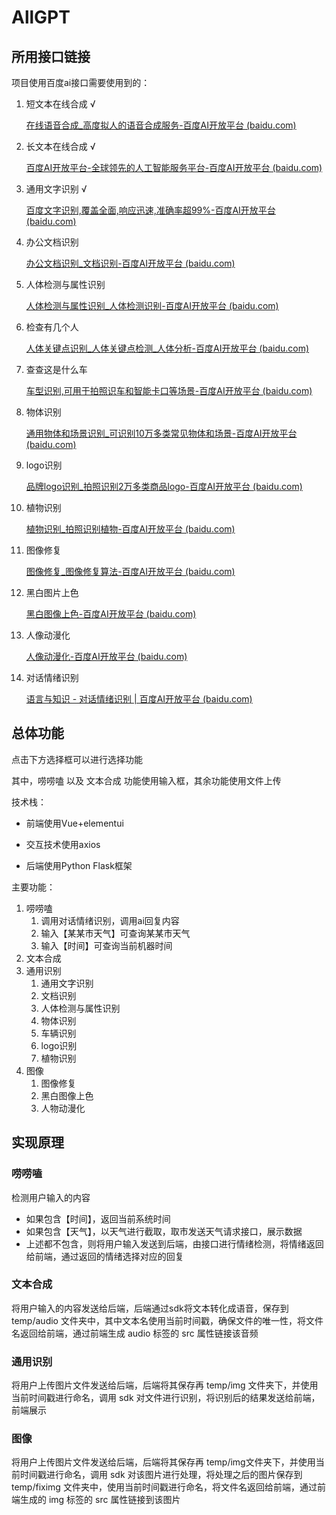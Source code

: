 # AllGPT

## 所用接口链接

项目使用百度ai接口需要使用到的：

1. 短文本在线合成 √

   [在线语音合成_高度拟人的语音合成服务-百度AI开放平台 (baidu.com)](https://ai.baidu.com/tech/speech/tts_online)

2. 长文本在线合成 √

   [百度AI开放平台-全球领先的人工智能服务平台-百度AI开放平台 (baidu.com)](https://ai.baidu.com/tech/speech/long_tts)

3. 通用文字识别  √

   [百度文字识别,覆盖全面,响应迅速,准确率超99%-百度AI开放平台 (baidu.com)](https://ai.baidu.com/tech/ocr/general)

4. 办公文档识别

   [办公文档识别_文档识别-百度AI开放平台 (baidu.com)](https://ai.baidu.com/tech/ocr/doc_analysis_office)

5. 人体检测与属性识别

   [人体检测与属性识别_人体检测识别-百度AI开放平台 (baidu.com)](https://ai.baidu.com/tech/body/attr)

6. 检查有几个人

   [人体关键点识别_人体关键点检测_人体分析-百度AI开放平台 (baidu.com)](https://ai.baidu.com/tech/body/pose)

7. 查查这是什么车

   [车型识别,可用于拍照识车和智能卡口等场景-百度AI开放平台 (baidu.com)](https://ai.baidu.com/tech/vehicle/car)

8. 物体识别

   [通用物体和场景识别_可识别10万多类常见物体和场景-百度AI开放平台 (baidu.com)](https://ai.baidu.com/tech/imagerecognition/general)

9. logo识别

   [品牌logo识别_拍照识别2万多类商品logo-百度AI开放平台 (baidu.com)](https://ai.baidu.com/tech/imagerecognition/logo)

10. 植物识别

    [植物识别_拍照识别植物-百度AI开放平台 (baidu.com)](https://ai.baidu.com/tech/imagerecognition/plant)

11. 图像修复

    [图像修复_图像修复算法-百度AI开放平台 (baidu.com)](https://ai.baidu.com/tech/imageprocess/inpainting)

12. 黑白图片上色

    [黑白图像上色-百度AI开放平台 (baidu.com)](https://ai.baidu.com/tech/imageprocess/colourize)

13. 人像动漫化

    [人像动漫化-百度AI开放平台 (baidu.com)](https://ai.baidu.com/tech/imageprocess/selfie_anime)

14. 对话情绪识别

    [语言与知识 - 对话情绪识别 | 百度AI开放平台 (baidu.com)](https://ai.baidu.com/ai-doc/NLP/rk6z52hlz)

## 总体功能

点击下方选择框可以进行选择功能

其中，唠唠嗑 以及 文本合成 功能使用输入框，其余功能使用文件上传

技术栈：

- 前端使用Vue+elementui

- 交互技术使用axios

- 后端使用Python Flask框架

主要功能：

1. 唠唠嗑
   1. 调用对话情绪识别，调用ai回复内容
   2. 输入【某某市天气】可查询某某市天气
   3. 输入【时间】可查询当前机器时间
2. 文本合成
3. 通用识别
   1. 通用文字识别
   2. 文档识别
   3. 人体检测与属性识别
   4. 物体识别
   5. 车辆识别
   6. logo识别
   7. 植物识别
4. 图像
   1. 图像修复
   2. 黑白图像上色
   3. 人物动漫化

## 实现原理

### 唠唠嗑

检测用户输入的内容

- 如果包含【时间】，返回当前系统时间
- 如果包含【天气】，以天气进行截取，取市发送天气请求接口，展示数据
- 上述都不包含，则将用户输入发送到后端，由接口进行情绪检测，将情绪返回给前端，通过返回的情绪选择对应的回复

### 文本合成

将用户输入的内容发送给后端，后端通过sdk将文本转化成语音，保存到 temp/audio 文件夹中，其中文本名使用当前时间戳，确保文件的唯一性，将文件名返回给前端，通过前端生成 audio 标签的 src 属性链接该音频

### 通用识别

将用户上传图片文件发送给后端，后端将其保存再 temp/img 文件夹下，并使用当前时间戳进行命名，调用 sdk 对文件进行识别，将识别后的结果发送给前端，前端展示

### 图像

将用户上传图片文件发送给后端，后端将其保存再 temp/img文件夹下，并使用当前时间戳进行命名，调用 sdk 对该图片进行处理，将处理之后的图片保存到  temp/fiximg 文件夹中，使用当前时间戳进行命名，将文件名返回给前端，通过前端生成的 img 标签的 src 属性链接到该图片



